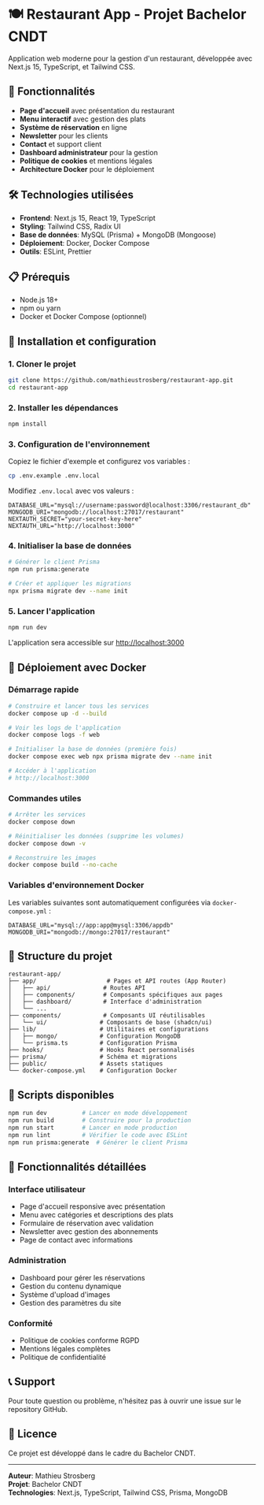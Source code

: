 # 🍽️ Restaurant App - Projet Bachelor CNDT

Application web moderne pour la gestion d'un restaurant, développée avec Next.js 15, TypeScript, et Tailwind CSS.

## 🚀 Fonctionnalités

- **Page d'accueil** avec présentation du restaurant
- **Menu interactif** avec gestion des plats
- **Système de réservation** en ligne
- **Newsletter** pour les clients
- **Contact** et support client
- **Dashboard administrateur** pour la gestion
- **Politique de cookies** et mentions légales
- **Architecture Docker** pour le déploiement

## 🛠️ Technologies utilisées

- **Frontend**: Next.js 15, React 19, TypeScript
- **Styling**: Tailwind CSS, Radix UI
- **Base de données**: MySQL (Prisma) + MongoDB (Mongoose)
- **Déploiement**: Docker, Docker Compose
- **Outils**: ESLint, Prettier

## 📋 Prérequis

- Node.js 18+ 
- npm ou yarn
- Docker et Docker Compose (optionnel)

## 🔧 Installation et configuration

### 1. Cloner le projet

```bash
git clone https://github.com/mathieustrosberg/restaurant-app.git
cd restaurant-app
```

### 2. Installer les dépendances

```bash
npm install
```

### 3. Configuration de l'environnement

Copiez le fichier d'exemple et configurez vos variables :

```bash
cp .env.example .env.local
```

Modifiez `.env.local` avec vos valeurs :

```env
DATABASE_URL="mysql://username:password@localhost:3306/restaurant_db"
MONGODB_URI="mongodb://localhost:27017/restaurant"
NEXTAUTH_SECRET="your-secret-key-here"
NEXTAUTH_URL="http://localhost:3000"
```

### 4. Initialiser la base de données

```bash
# Générer le client Prisma
npm run prisma:generate

# Créer et appliquer les migrations
npx prisma migrate dev --name init
```

### 5. Lancer l'application

```bash
npm run dev
```

L'application sera accessible sur [http://localhost:3000](http://localhost:3000)

## 🐳 Déploiement avec Docker

### Démarrage rapide

```bash
# Construire et lancer tous les services
docker compose up -d --build

# Voir les logs de l'application
docker compose logs -f web

# Initialiser la base de données (première fois)
docker compose exec web npx prisma migrate dev --name init

# Accéder à l'application
# http://localhost:3000
```

### Commandes utiles

```bash
# Arrêter les services
docker compose down

# Réinitialiser les données (supprime les volumes)
docker compose down -v

# Reconstruire les images
docker compose build --no-cache
```

### Variables d'environnement Docker

Les variables suivantes sont automatiquement configurées via `docker-compose.yml` :

```env
DATABASE_URL="mysql://app:app@mysql:3306/appdb"
MONGODB_URI="mongodb://mongo:27017/restaurant"
```

## 📁 Structure du projet

```
restaurant-app/
├── app/                    # Pages et API routes (App Router)
│   ├── api/               # Routes API
│   ├── components/        # Composants spécifiques aux pages
│   ├── dashboard/         # Interface d'administration
│   └── ...
├── components/            # Composants UI réutilisables
│   └── ui/               # Composants de base (shadcn/ui)
├── lib/                  # Utilitaires et configurations
│   ├── mongo/            # Configuration MongoDB
│   └── prisma.ts         # Configuration Prisma
├── hooks/                # Hooks React personnalisés
├── prisma/               # Schéma et migrations
├── public/               # Assets statiques
└── docker-compose.yml    # Configuration Docker
```

## 🔄 Scripts disponibles

```bash
npm run dev          # Lancer en mode développement
npm run build        # Construire pour la production
npm run start        # Lancer en mode production
npm run lint         # Vérifier le code avec ESLint
npm run prisma:generate  # Générer le client Prisma
```

## 🎯 Fonctionnalités détaillées

### Interface utilisateur
- Page d'accueil responsive avec présentation
- Menu avec catégories et descriptions des plats
- Formulaire de réservation avec validation
- Newsletter avec gestion des abonnements
- Page de contact avec informations

### Administration
- Dashboard pour gérer les réservations
- Gestion du contenu dynamique
- Système d'upload d'images
- Gestion des paramètres du site

### Conformité
- Politique de cookies conforme RGPD
- Mentions légales complètes
- Politique de confidentialité

## 📞 Support

Pour toute question ou problème, n'hésitez pas à ouvrir une issue sur le repository GitHub.

## 📄 Licence

Ce projet est développé dans le cadre du Bachelor CNDT.

---

**Auteur**: Mathieu Strosberg  
**Projet**: Bachelor CNDT  
**Technologies**: Next.js, TypeScript, Tailwind CSS, Prisma, MongoDB